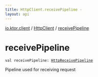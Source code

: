 ```yaml
---
title: HttpClient.receivePipeline - 
layout: api
---
```


<div class='api-docs-breadcrumbs'><a href="../index.html">io.ktor.client</a> / <a href="index.html">HttpClient</a> / <a href="./receive-pipeline.html">receivePipeline</a></div>

# receivePipeline

<div class="signature"><code><span class="keyword">val </span><span class="identifier">receivePipeline</span><span class="symbol">: </span><a href="../../io.ktor.client.response/-http-receive-pipeline/index.html"><span class="identifier">HttpReceivePipeline</span></a></code></div>

Pipeline used for receiving request

